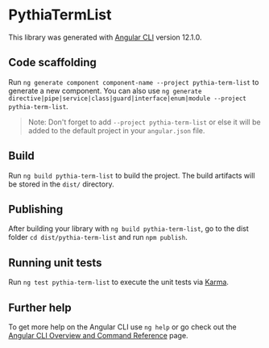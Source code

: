 # PythiaTermList

This library was generated with [Angular CLI](https://github.com/angular/angular-cli) version 12.1.0.

## Code scaffolding

Run `ng generate component component-name --project pythia-term-list` to generate a new component. You can also use `ng generate directive|pipe|service|class|guard|interface|enum|module --project pythia-term-list`.
> Note: Don't forget to add `--project pythia-term-list` or else it will be added to the default project in your `angular.json` file. 

## Build

Run `ng build pythia-term-list` to build the project. The build artifacts will be stored in the `dist/` directory.

## Publishing

After building your library with `ng build pythia-term-list`, go to the dist folder `cd dist/pythia-term-list` and run `npm publish`.

## Running unit tests

Run `ng test pythia-term-list` to execute the unit tests via [Karma](https://karma-runner.github.io).

## Further help

To get more help on the Angular CLI use `ng help` or go check out the [Angular CLI Overview and Command Reference](https://angular.io/cli) page.
